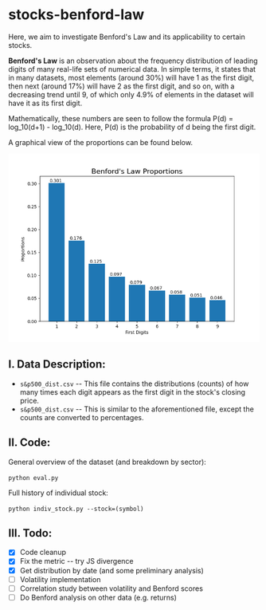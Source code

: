 # stocks-benford-law
Here, we aim to investigate Benford's Law and its applicability to certain stocks.

**Benford's Law** is an observation about the frequency distribution of leading digits of many real-life sets of numerical data. In simple terms, it states that in many datasets, most elements (around 30%) will have 1 as the first digit, then next (around 17%) will have 2 as the first digit, and so on, with a decreasing trend until 9, of which only 4.9% of elements in the dataset will have it as its first digit.

Mathematically, these numbers are seen to follow the formula P(d) = log_10(d+1) - log_10(d). Here, P(d) is the probability of d being the first digit.

A graphical view of the proportions can be found below.

![Benford](img/benford.png)


## I. Data Description:
- `s&p500_dist.csv` -- This file contains the distributions (counts) of how many times each digit appears as the first digit in the stock's closing price.
- `s&p500_dist.csv` -- This is similar to the aforementioned file, except the counts are converted to percentages.

## II. Code:
General overview of the dataset (and breakdown by sector):

`python eval.py`

Full history of individual stock:

`python indiv_stock.py --stock=(symbol)`


## III. Todo:
- [x] Code cleanup
- [x] Fix the metric -- try JS divergence
- [x] Get distribution by date (and some preliminary analysis)
- [ ] Volatility implementation
- [ ] Correlation study between volatility and Benford scores
- [ ] Do Benford analysis on other data (e.g. returns)
